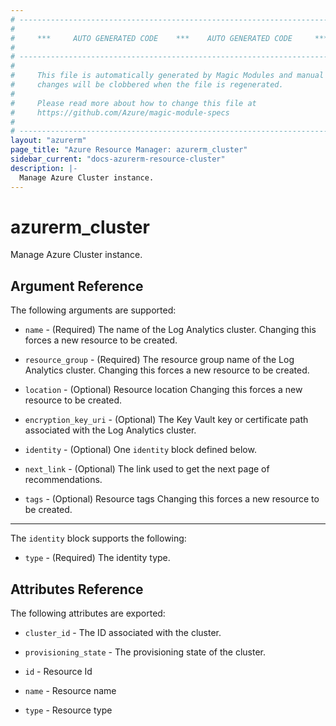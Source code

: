 ```yaml
---
# ----------------------------------------------------------------------------
#
#     ***     AUTO GENERATED CODE    ***    AUTO GENERATED CODE     ***
#
# ----------------------------------------------------------------------------
#
#     This file is automatically generated by Magic Modules and manual
#     changes will be clobbered when the file is regenerated.
#
#     Please read more about how to change this file at
#     https://github.com/Azure/magic-module-specs
#
# ----------------------------------------------------------------------------
layout: "azurerm"
page_title: "Azure Resource Manager: azurerm_cluster"
sidebar_current: "docs-azurerm-resource-cluster"
description: |-
  Manage Azure Cluster instance.
---
```


# azurerm_cluster

Manage Azure Cluster instance.


## Argument Reference

The following arguments are supported:

* `name` - (Required) The name of the Log Analytics cluster. Changing this forces a new resource to be created.

* `resource_group` - (Required) The resource group name of the Log Analytics cluster. Changing this forces a new resource to be created.

* `location` - (Optional) Resource location Changing this forces a new resource to be created.

* `encryption_key_uri` - (Optional) The Key Vault key or certificate path associated with the Log Analytics cluster.

* `identity` - (Optional) One `identity` block defined below.

* `next_link` - (Optional) The link used to get the next page of recommendations.

* `tags` - (Optional) Resource tags Changing this forces a new resource to be created.

---

The `identity` block supports the following:

* `type` - (Required) The identity type.

## Attributes Reference

The following attributes are exported:

* `cluster_id` - The ID associated with the cluster.

* `provisioning_state` - The provisioning state of the cluster.

* `id` - Resource Id

* `name` - Resource name

* `type` - Resource type
